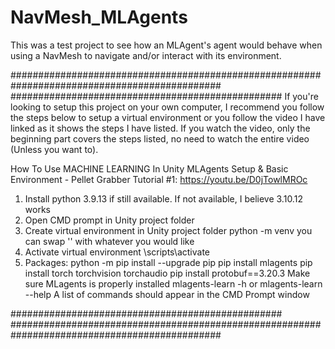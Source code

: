 # NavMesh_MLAgents
This was a test project to see how an MLAgent's agent would behave when using a NavMesh to 
navigate and/or interact with its environment.


##############################################################################################
#################################################
If you're looking to setup this project on your own computer, I recommend you follow the steps 
below to setup a virtual environment or you follow the video I have linked as it shows
the steps I have listed. If you watch the video, only the beginning part covers
the steps listed, no need to watch the entire video (Unless you want to).

How To Use MACHINE LEARNING In Unity MLAgents Setup & Basic Environment - Pellet Grabber Tutorial #1:
    https://youtu.be/D0jTowlMROc

1. Install python 3.9.13 if still available. If not available, I believe 3.10.12 works
2. Open CMD prompt in Unity project folder
3. Create virtual environment in Unity project folder
     python -m venv <venvName>
     you can swap '<venvName>' with whatever you would like
4. Activate virtual environment
     <venvName>\scripts\activate
5. Packages:
     python -m pip install --upgrade pip
     pip install mlagents
     pip install torch torchvision torchaudio
	   pip install protobuf==3.20.3
   Make sure MLagents is properly installed
     mlagents-learn -h
     or
     mlagents-learn --help
       A list of commands should appear in the CMD Prompt window

#################################################
##############################################################################################
